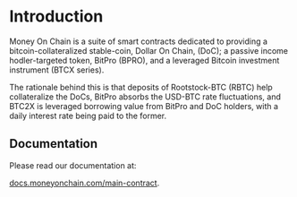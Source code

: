 # Introduction

Money On Chain is a suite of smart contracts dedicated to providing a bitcoin-collateralized stable-coin, Dollar On Chain, (DoC); 
a passive income hodler-targeted token, BitPro (BPRO), and a leveraged Bitcoin investment instrument (BTCX series).

The rationale behind this is that deposits of Rootstock-BTC (RBTC) help collateralize the DoCs, BitPro absorbs the USD-BTC rate 
fluctuations, and BTC2X is leveraged borrowing value from BitPro and DoC holders, with a daily interest rate being paid to the former.


## Documentation

Please read our documentation at: 

[docs.moneyonchain.com/main-contract](https://docs.moneyonchain.com/main-contract/).


